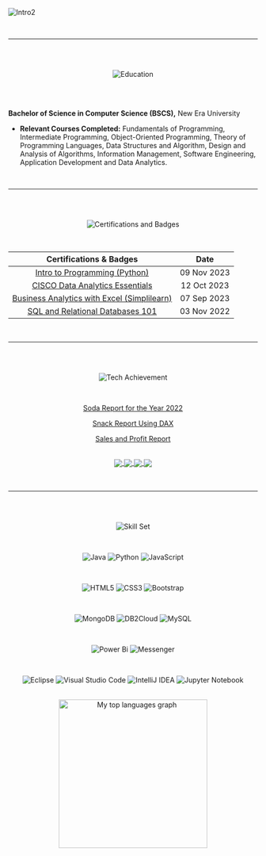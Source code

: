 
![Intro2](https://github.com/JEAtole/JEAtole/assets/126703958/56663fc1-6ce8-4486-986f-3226375a5a0b)

<br/>
<hr/>
<br/>
<br/>

<div align="center">

![Education](https://github.com/JEAtole/JEAtole/assets/126703958/f891a4ac-b172-4024-8611-de7ff62155cd)

</div>

<br/>
<br/>

**Bachelor of Science in Computer Science (BSCS),** New Era University

- **Relevant Courses Completed:** Fundamentals of Programming, Intermediate Programming, Object-Oriented Programming, Theory of Programming Languages, Data Structures and Algorithm, Design and Analysis of Algorithms, Information Management, Software Engineering, Application Development and Data Analytics.

<br/>
<hr/>
<br/>
<br/>

<div align="center">

![Certifications and Badges](https://github.com/JEAtole/JEAtole/assets/126703958/4db43303-44da-423e-9b26-dd448a200cc3)

<br/>

| Certifications & Badges | Date |
| :-------: | :---: |
| <a href="https://www.kaggle.com/learn/certification/jeatole/intro-to-programming"> Intro to Programming (Python) </a> | 09 Nov 2023 |
| <a href="https://www.credly.com/badges/f24305e7-844f-41cc-b5e1-42b4612a6022/public_url"> CISCO Data Analytics Essentials </a> | 12 Oct 2023 |
| <a href="https://simpli-web.app.link/e/BzaM9NAqnGb"> Business Analytics with Excel (Simplilearn) </a> | 07 Sep 2023 |
| <a href="https://courses.cognitiveclass.ai/certificates/7b30cbcd3a5a4654a08b269ad5c8209d"> SQL and Relational Databases 101 </a> | 03 Nov 2022 |

</div>

<br/>
<hr/>
<br/>
<br/>

<div align="center">

![Tech Achievement](https://github.com/JEAtole/JEAtole/assets/126703958/a2076a42-3350-46b9-97f7-15c0b726df4b)

<br/>

<a href="https://app.fabric.microsoft.com/view?r=eyJrIjoiNThkNmQzY2ItNDQ1NS00MTJjLWI0OWQtNjRiMmM2YjVlMmZlIiwidCI6IjA2ZWNiNzAxLTdjOTYtNDMzOC04ZTk1LTE1MmMzZjM3MzM4MSIsImMiOjEwfQ%3D%3D">Soda Report for the Year 2022</a>

<a href="https://app.fabric.microsoft.com/view?r=eyJrIjoiYzhkNmJjMWQtN2U5YS00ODg3LWFlYzItZmVkMTVlMWM5OGI4IiwidCI6IjA2ZWNiNzAxLTdjOTYtNDMzOC04ZTk1LTE1MmMzZjM3MzM4MSIsImMiOjEwfQ%3D%3D">Snack Report Using DAX</a>

<a href="https://app.fabric.microsoft.com/view?r=eyJrIjoiOTYxZmE2YjctNWQ1YS00NTZmLWI2ZWQtYmNkYmUxY2U1MjQ5IiwidCI6IjA2ZWNiNzAxLTdjOTYtNDMzOC04ZTk1LTE1MmMzZjM3MzM4MSIsImMiOjEwfQ%3D%3D">Sales and Profit Report</a>

<br/>

<a href="https://github.com/JEAtole/Exam-Generator.git">
  <img align="center"src="https://github-readme-stats.vercel.app/api/pin/?username=JEAtole&repo=Exam-Generator&theme=midnight-purple">
</a>

<a href="https://github.com/JEAtole/pizza-ecommerce.git">
  <img align="center"src="https://github-readme-stats.vercel.app/api/pin/?username=JEAtole&repo=pizza-ecommerce&theme=midnight-purple">
</a>

<a href="https://github.com/JEAtole/Design-Patterns.git">
  <img align="center"src="https://github-readme-stats.vercel.app/api/pin/?username=JEAtole&repo=Design-Patterns&theme=midnight-purple">
</a>

<a href="https://github.com/JEAtole/Mini-Compiler-Testing.git">
  <img align="center"src="https://github-readme-stats.vercel.app/api/pin/?username=JEAtole&repo=Mini-Compiler-Testing&theme=midnight-purple">
</a>

</div>

<br/>
<br/>
<hr/>
<br/>
<br/>

<div align="center">

![Skill Set](https://github.com/JEAtole/JEAtole/assets/126703958/27e3e071-16a7-4716-9770-d539f75bbee4)

<br/>
 
 ![Java](https://img.shields.io/badge/java-%23ED8B00.svg?style=for-the-badge&logo=openjdk&logoColor=white)
 ![Python](https://img.shields.io/badge/python-3670A0?style=for-the-badge&logo=python&logoColor=ffdd54)
 ![JavaScript](https://img.shields.io/badge/javascript-%23323330.svg?style=for-the-badge&logo=javascript&logoColor=%23F7DF1E)

</br>
 
 ![HTML5](https://img.shields.io/badge/html5-%23E34F26.svg?style=for-the-badge&logo=html5&logoColor=white)
 ![CSS3](https://img.shields.io/badge/css3-%231572B6.svg?style=for-the-badge&logo=css3&logoColor=white)
 ![Bootstrap](https://img.shields.io/badge/bootstrap-%238511FA.svg?style=for-the-badge&logo=bootstrap&logoColor=white)

</br>
 
 ![MongoDB](https://img.shields.io/badge/MongoDB-%234ea94b.svg?style=for-the-badge&logo=mongodb&logoColor=white)
 ![DB2Cloud](https://img.shields.io/badge/DB2%20Cloud-1261FE.svg?style=for-the-badge&logoColor=white)
 ![MySQL](https://img.shields.io/badge/mysql-%2300f.svg?style=for-the-badge&logo=mysql&logoColor=white)

</br>

![Power Bi](https://img.shields.io/badge/power_bi-F2C811?style=for-the-badge&logo=powerbi&logoColor=black)
![Messenger](https://img.shields.io/badge/TABLEAU-00B2FF?style=for-the-badge&logoColor=white)

</br>

![Eclipse](https://img.shields.io/badge/Eclipse-FE7A16.svg?style=for-the-badge&logo=Eclipse&logoColor=white)
![Visual Studio Code](https://img.shields.io/badge/Visual%20Studio%20Code-0078d7.svg?style=for-the-badge&logo=visual-studio-code&logoColor=white)
![IntelliJ IDEA](https://img.shields.io/badge/IntelliJIDEA-000000.svg?style=for-the-badge&logo=intellij-idea&logoColor=white)
![Jupyter Notebook](https://img.shields.io/badge/jupyter-%23FA0F00.svg?style=for-the-badge&logo=jupyter&logoColor=white)

</div>

<br/>

<div align="center">
  <img src="https://github-readme-stats.vercel.app/api/top-langs?username=JEAtole&locale=en&hide_title=false&layout=donut&card_width=300&langs_count=5&theme=midnight-purple" height="300" alt=" My top languages graph" />
</div>


